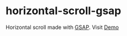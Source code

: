 # horizontal-scroll-gsap
Horizontal scroll made with [GSAP](https://greensock.com/gsap/).
Visit [Demo](https://horizontal-scroll-gsap.vercel.app/)